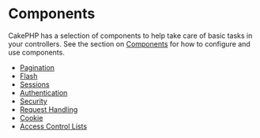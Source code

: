 # Components

CakePHP has a selection of components to help take care of basic tasks in your
controllers. See the section on [Components](../controllers/components) for how to
configure and use components.

- [Pagination](../core-libraries/components/pagination)
- [Flash](../core-libraries/components/flash)
- [Sessions](../core-libraries/components/sessions)
- [Authentication](../core-libraries/components/authentication)
- [Security](../core-libraries/components/security-component)
- [Request Handling](../core-libraries/components/request-handling)
- [Cookie](../core-libraries/components/cookie)
- [Access Control Lists](../core-libraries/components/access-control-lists)
